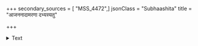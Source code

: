 +++
secondary_sources = [ "MSS_4472",]
jsonClass = "Subhaashita"
title = "आजननादामरणा दभ्यस्यतु"

+++

<details><summary>Text</summary>

आजननादामरणा- दभ्यस्यतु वायसस्तपस्यतु वा।  
एकामपि काकलिकां कोकिलकान्तेव नाकलयेत्॥
</details>
